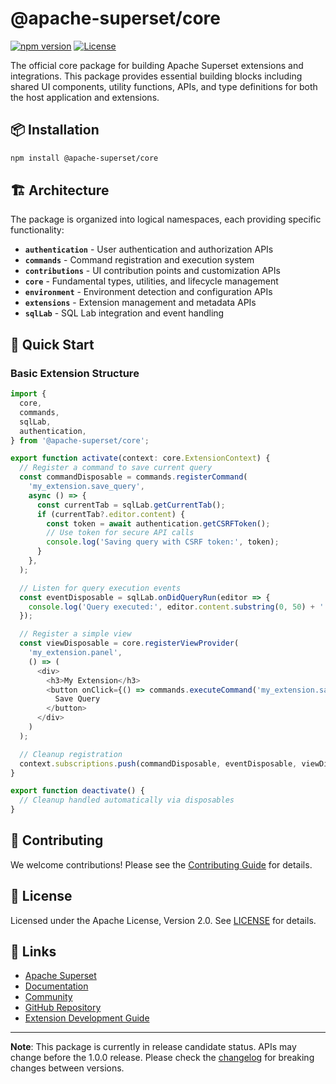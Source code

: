 <!--
Licensed to the Apache Software Foundation (ASF) under one
or more contributor license agreements.  See the NOTICE file
distributed with this work for additional information
regarding copyright ownership.  The ASF licenses this file
to you under the Apache License, Version 2.0 (the
"License"); you may not use this file except in compliance
with the License.  You may obtain a copy of the License at

  http://www.apache.org/licenses/LICENSE-2.0

Unless required by applicable law or agreed to in writing,
software distributed under the License is distributed on an
"AS IS" BASIS, WITHOUT WARRANTIES OR CONDITIONS OF ANY
KIND, either express or implied.  See the License for the
specific language governing permissions and limitations
under the License.
-->

# @apache-superset/core

[![npm version](https://badge.fury.io/js/%40apache-superset%2Fcore.svg)](https://badge.fury.io/js/%40apache-superset%2Fcore)
[![License](https://img.shields.io/badge/License-Apache%202.0-blue.svg)](https://opensource.org/licenses/Apache-2.0)

The official core package for building Apache Superset extensions and integrations. This package provides essential building blocks including shared UI components, utility functions, APIs, and type definitions for both the host application and extensions.

## 📦 Installation

```bash
npm install @apache-superset/core
```

## 🏗️ Architecture

The package is organized into logical namespaces, each providing specific functionality:

- **`authentication`** - User authentication and authorization APIs
- **`commands`** - Command registration and execution system
- **`contributions`** - UI contribution points and customization APIs
- **`core`** - Fundamental types, utilities, and lifecycle management
- **`environment`** - Environment detection and configuration APIs
- **`extensions`** - Extension management and metadata APIs
- **`sqlLab`** - SQL Lab integration and event handling

## 🚀 Quick Start

### Basic Extension Structure

```typescript
import {
  core,
  commands,
  sqlLab,
  authentication,
} from '@apache-superset/core';

export function activate(context: core.ExtensionContext) {
  // Register a command to save current query
  const commandDisposable = commands.registerCommand(
    'my_extension.save_query',
    async () => {
      const currentTab = sqlLab.getCurrentTab();
      if (currentTab?.editor.content) {
        const token = await authentication.getCSRFToken();
        // Use token for secure API calls
        console.log('Saving query with CSRF token:', token);
      }
    },
  );

  // Listen for query execution events
  const eventDisposable = sqlLab.onDidQueryRun(editor => {
    console.log('Query executed:', editor.content.substring(0, 50) + '...');
  });

  // Register a simple view
  const viewDisposable = core.registerViewProvider(
    'my_extension.panel',
    () => (
      <div>
        <h3>My Extension</h3>
        <button onClick={() => commands.executeCommand('my_extension.save_query')}>
          Save Query
        </button>
      </div>
    )
  );

  // Cleanup registration
  context.subscriptions.push(commandDisposable, eventDisposable, viewDisposable);
}

export function deactivate() {
  // Cleanup handled automatically via disposables
}
```

## 🤝 Contributing

We welcome contributions! Please see the [Contributing Guide](https://github.com/apache/superset/blob/master/CONTRIBUTING.md) for details.

## 📄 License

Licensed under the Apache License, Version 2.0. See [LICENSE](https://github.com/apache/superset/blob/master/LICENSE.txt) for details.

## 🔗 Links

- [Apache Superset](https://superset.apache.org/)
- [Documentation](https://superset.apache.org/docs/)
- [Community](https://superset.apache.org/community/)
- [GitHub Repository](https://github.com/apache/superset)
- [Extension Development Guide](https://superset.apache.org/docs/extensions/)

---

**Note**: This package is currently in release candidate status. APIs may change before the 1.0.0 release. Please check the [changelog](CHANGELOG.md) for breaking changes between versions.
